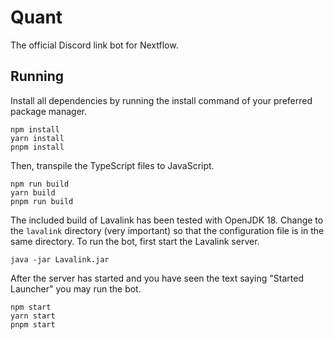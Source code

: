 # Quant
The official Discord link bot for Nextflow.

## Running
Install all dependencies by running the install command of your preferred package manager.
```
npm install
yarn install
pnpm install
```
Then, transpile the TypeScript files to JavaScript.
```
npm run build
yarn build
pnpm run build
```
The included build of Lavalink has been tested with OpenJDK 18. Change to the `lavalink` directory (very important) so that the configuration file is in the same directory. To run the bot, first start the Lavalink server. 
```
java -jar Lavalink.jar
```
After the server has started and you have seen the text saying "Started Launcher" you may run the bot.
```
npm start
yarn start
pnpm start
```
